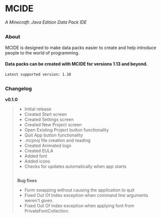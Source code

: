 # MCIDE
*A Minecraft: Java Edition Data Pack IDE*
## 
### About
MCIDE is designed to make data packs easier to create and help introduce people to the world of programming.

#### Data packs can be created with MCIDE for versions 1.13 and beyond.
`Latest supported version: 1.18`
##
### Changelog
 **v0.1.0**
 > * Initial release
 > * Created Start screen
 > * Created Settings screen
 > * Created New Project screen
 > * Open Existing Project button functionality
 > * Quit App button functionality
 > * *.mcproj* file creation and reading
 > * Created Animated logo
 > * Created EULA
 > * Added font
 > * Added icons
 > * Checks for updates automatically when app starts
 > ## 
   > **Bug fixes**
   > * Form swapping without causing the application to quit
   > * Fixed Out Of Index exception when command line arguments weren't given.
   > * Fixed Out Of Index exception when applying font from PrivateFontCollection.
